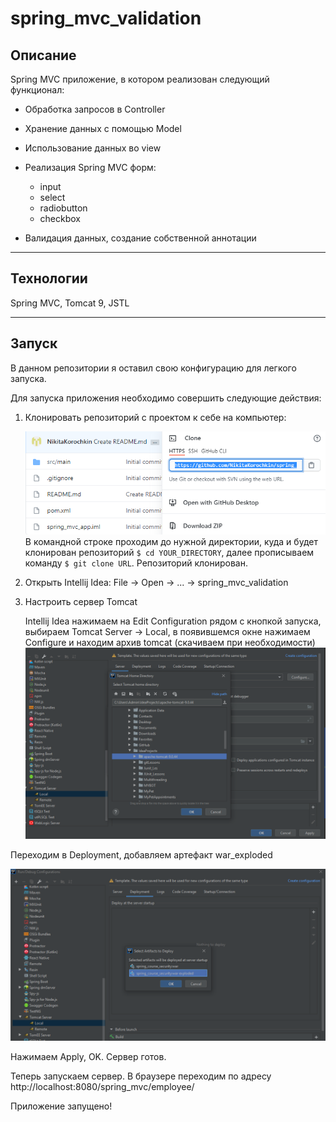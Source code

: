 # spring_mvc_validation

## Описание
Spring MVC приложение, в котором реализован следующий функционал:

- Обработка запросов в Controller
- Хранение данных с помощью Model
- Использование данных во view
- Реализация Spring MVC форм:
    
  - input
  - select
  - radiobutton
  - checkbox  

- Валидация данных, создание собственной аннотации
---
## Технологии 
Spring MVC, Tomcat 9, JSTL

---
## Запуск
В данном репозитории я оставил свою конфигурацию для легкого запуска.

Для запуска приложения необходимо совершить следующие действия:

1. Клонировать репозиторий с проектом к себе на компьютер:
    
    ![](screenshots/url.png "Копируем URL")
    В командной строке проходим до нужной директории, куда и будет клонирован репозиторий 
    `$ cd YOUR_DIRECTORY`, далее прописываем команду `$ git clone URL`. Репозиторий клонирован.

2. Открыть Intellij Idea: File -> Open -> ... -> spring_mvc_validation

3. Настроить сервер Tomcat
   
    Intellij Idea нажимаем на Edit Configuration рядом с кнопкой запуска, выбираем Tomcat Server -> Local, в появившемся окне нажимаем Configure и находим архив tomcat (скачиваем при необходимости)
![](screenshots/tomcat2.png)

Переходим в Deployment, добавляем артефакт war_exploded

![](screenshots/tomcat3.png)

Нажимаем Apply, OK. Сервер готов.

Теперь запускаем сервер. В браузере переходим по адресу http://localhost:8080/spring_mvc/employee/

Приложение запущено!
